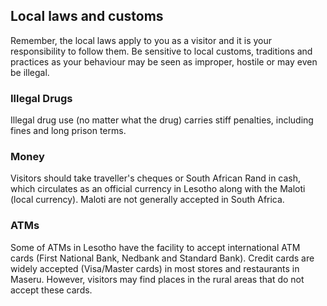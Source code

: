 ## Local laws and customs

Remember, the local laws apply to you as a visitor and it is your responsibility to follow them. Be sensitive to local customs, traditions and practices as your behaviour may be seen as improper, hostile or may even be illegal.

### **Illegal Drugs**

Illegal drug use (no matter what the drug) carries stiff penalties, including fines and long prison terms.

### **Money**

Visitors should take traveller's cheques or South African Rand in cash, which circulates as an official currency in Lesotho along with the Maloti (local currency). Maloti are not generally accepted in South Africa.

### **ATMs**

Some of ATMs in Lesotho have the facility to accept international ATM cards (First National Bank, Nedbank and Standard Bank). Credit cards are widely accepted (Visa/Master cards) in most stores and restaurants in Maseru. However, visitors may find places in the rural areas that do not accept these cards.
